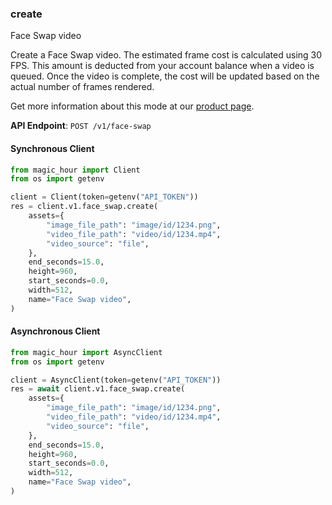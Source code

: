 
### create <a name="create"></a>
Face Swap video

Create a Face Swap video. The estimated frame cost is calculated using 30 FPS. This amount is deducted from your account balance when a video is queued. Once the video is complete, the cost will be updated based on the actual number of frames rendered.
  
Get more information about this mode at our [product page](/products/face-swap).
  

**API Endpoint**: `POST /v1/face-swap`

#### Synchronous Client

```python
from magic_hour import Client
from os import getenv

client = Client(token=getenv("API_TOKEN"))
res = client.v1.face_swap.create(
    assets={
        "image_file_path": "image/id/1234.png",
        "video_file_path": "video/id/1234.mp4",
        "video_source": "file",
    },
    end_seconds=15.0,
    height=960,
    start_seconds=0.0,
    width=512,
    name="Face Swap video",
)
```

#### Asynchronous Client

```python
from magic_hour import AsyncClient
from os import getenv

client = AsyncClient(token=getenv("API_TOKEN"))
res = await client.v1.face_swap.create(
    assets={
        "image_file_path": "image/id/1234.png",
        "video_file_path": "video/id/1234.mp4",
        "video_source": "file",
    },
    end_seconds=15.0,
    height=960,
    start_seconds=0.0,
    width=512,
    name="Face Swap video",
)
```
